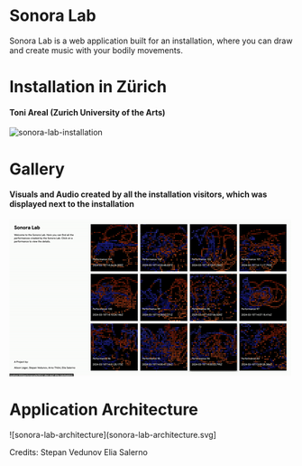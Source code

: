 # Sonora Lab

Sonora Lab is a web application built for an installation, where you can draw and create music with your bodily movements. 

# Installation in Zürich
#### Toni Areal (Zurich University of the Arts)

![sonora-lab-installation](sonora-lab-installation.gif)

# Gallery 
#### Visuals and Audio created by all the installation visitors, which was displayed next to the installation

![sonora-lab-gallery](sonora-lab-gallery.gif)

# Application Architecture

![sonora-lab-architecture](sonora-lab-architecture.svg]

Credits:
Stepan Vedunov
Elia Salerno
